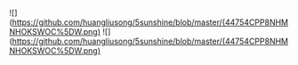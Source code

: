 ![](https://github.com/huangliusong/5sunshine/blob/master/(44754CPP8NHMNHOKSWOC%5DW.png)
![](https://github.com/huangliusong/5sunshine/blob/master/(44754CPP8NHMNHOKSWOC%5DW.png)
